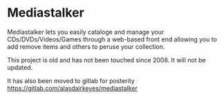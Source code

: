 # Mediastalker

Mediastalker lets you easily cataloge and manage your CDs/DVDs/Videos/Games through a web-based front end allowing you to add remove items and others to peruse your collection.

This project is old and has not been touched since 2008. It will not be updated.

It has also been moved to gitlab for posterity https://gitlab.com/alasdairkeyes/mediastalker
